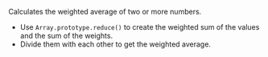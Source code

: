 Calculates the weighted average of two or more numbers.

- Use `Array.prototype.reduce()` to create the weighted sum of the values and the sum of the weights.
- Divide them with each other to get the weighted average.
